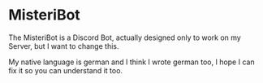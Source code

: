 # MisteriBot
The MisteriBot is a Discord Bot, actually designed only to work on my Server, but I want to change this.

My native language is german and I think I wrote german too, I hope I can fix it so you can understand it too.
